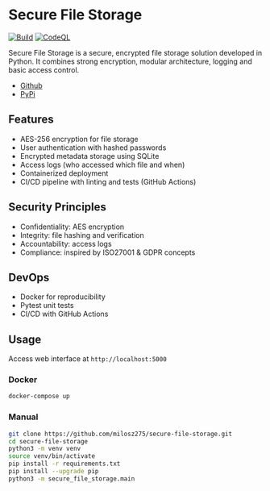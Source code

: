 # Secure File Storage

[![Build](https://github.com/milosz275/secure-file-storage/actions/workflows/ci.yml/badge.svg)](https://github.com/milosz275/secure-file-storage/actions/workflows/ci.yml)
[![CodeQL](https://github.com/milosz275/secure-file-storage/actions/workflows/github-code-scanning/codeql/badge.svg)](https://github.com/milosz275/secure-file-storage/actions/workflows/github-code-scanning/codeql)

Secure File Storage is a secure, encrypted file storage solution developed in Python. It combines strong encryption, modular architecture, logging and basic access control.

- [Github](https://github.com/milosz275/secure-file-storage)
- [PyPi](https://pypi.org/project/secure-file-storage-milosz275)

## Features

- AES-256 encryption for file storage
- User authentication with hashed passwords
- Encrypted metadata storage using SQLite
- Access logs (who accessed which file and when)
- Containerized deployment
- CI/CD pipeline with linting and tests (GitHub Actions)

## Security Principles

- Confidentiality: AES encryption
- Integrity: file hashing and verification
- Accountability: access logs
- Compliance: inspired by ISO27001 & GDPR concepts

## DevOps

- Docker for reproducibility
- Pytest unit tests
- CI/CD with GitHub Actions

## Usage

Access web interface at `http://localhost:5000`

### Docker

```bash
docker-compose up
```

### Manual

```bash
git clone https://github.com/milosz275/secure-file-storage.git
cd secure-file-storage
python3 -m venv venv
source venv/bin/activate
pip install -r requirements.txt
pip install --upgrade pip
python3 -m secure_file_storage.main
```
